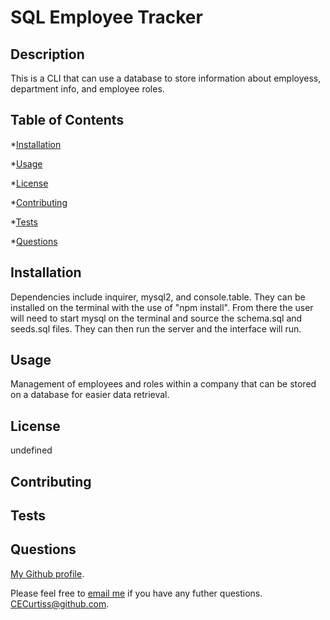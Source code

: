 # SQL Employee Tracker

## Description
This is a CLI that can use a database to store information about employess, department info, and employee roles.
       
## Table of Contents
       
*[Installation](#installation)

*[Usage](#usage)

*[License](#license)

*[Contributing](#contributing)

*[Tests](#tests)

*[Questions](#questions)
       
## Installation
Dependencies include inquirer, mysql2, and console.table. They can be installed on the terminal with the use of "npm install". From there the user will need to start mysql on the terminal and source the schema.sql and seeds.sql files. They can then run the server and the interface will run.
       
## Usage
Management of employees and roles within a company that can be stored on a database for easier data retrieval.
       
## License
undefined
       
## Contributing

       
## Tests

       
## Questions

[My Github profile](http://github.com/CECurtiss). 

Please feel free to [email me](mailto:) if you have any futher questions.
 CECurtiss@github.com.
